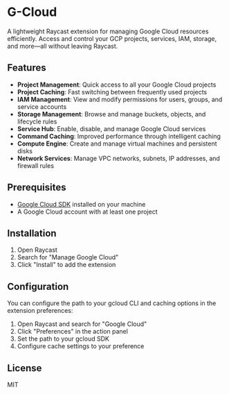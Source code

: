 # G-Cloud

A lightweight Raycast extension for managing Google Cloud resources efficiently. Access and control your GCP projects, services, IAM, storage, and more—all without leaving Raycast.

## Features

- **Project Management**: Quick access to all your Google Cloud projects
- **Project Caching**: Fast switching between frequently used projects
- **IAM Management**: View and modify permissions for users, groups, and service accounts
- **Storage Management**: Browse and manage buckets, objects, and lifecycle rules
- **Service Hub**: Enable, disable, and manage Google Cloud services
- **Command Caching**: Improved performance through intelligent caching
- **Compute Engine**: Create and manage virtual machines and persistent disks
- **Network Services**: Manage VPC networks, subnets, IP addresses, and firewall rules

## Prerequisites

- [Google Cloud SDK](https://cloud.google.com/sdk/docs/install) installed on your machine
- A Google Cloud account with at least one project

## Installation

1. Open Raycast
2. Search for "Manage Google Cloud"
3. Click "Install" to add the extension

## Configuration
 
You can configure the path to your gcloud CLI and caching options in the extension preferences:

1. Open Raycast and search for "Google Cloud"
2. Click "Preferences" in the action panel
3. Set the path to your gcloud SDK
4. Configure cache settings to your preference

## License

MIT
